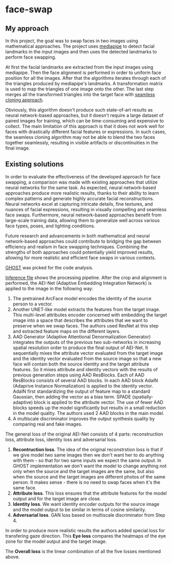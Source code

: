 face-swap
======

My approach
------

In this project, the goal was to swap faces in two images using mathematical approaches. The project uses [mediapipe](https://github.com/google/mediapipe) to detect facial landmarks in the input images and then uses the detected landmarks to perform face swapping.

At first the facial landmarks are extracted from the input images using mediapipe. Then the face alignment is performed in order to uniform face position for all the images. After that the algorithms iterates through each of the triangles produced by mediapipe's landmarks. A transformation matrix is used to map the triangles of one image onto the other. The last step merges all the transformed triangles into the target face with [seamless cloning approach](https://docs.opencv.org/3.4/df/da0/group__photo__clone.html).

Obviously, this algorithm doesn't produce such state-of-art results as neural network-based approaches, but it doesn't require a large dataset of paired images for training, which can be time-consuming and expensive to collect. The main limitation of this approach is that it does not work well for faces with drastically different facial features or expressions. In such cases, the seamless cloning algorithm may not be able to blend the two faces together seamlessly, resulting in visible artifacts or discontinuities in the final image.

Existing solutions
------

In order to evaluate the effectiveness of the developed approach for face swapping, a comparison was made with existing approaches that utilize neural networks for the same task. As expected, neural network-based approaches produce more realistic results, thanks to their ability to learn complex patterns and generate highly accurate facial reconstructions. Neural networks excel at capturing intricate details, fine textures, and nuances of facial expressions, resulting in visually compelling and seamless face swaps. Furthermore, neural network-based approaches benefit from large-scale training data, allowing them to generalize well across various face types, poses, and lighting conditions. 

Future research and advancements in both mathematical and neural network-based approaches could contribute to bridging the gap between efficiency and realism in face swapping techniques. Combining the strengths of both approaches could potentially yield improved results, allowing for more realistic and efficient face swaps in various contexts.

[GHOST](https://github.com/ai-forever/ghost) was picked for the code analysis. 

[Inference file](https://github.com/ai-forever/ghost/blob/main/inference.py) shows the processing pipeline. After the crop and alignment is performed, the AEI-Net (Adaptive Embedding Integration Network) is applied to the image in the following way:

1. The pretrained ArcFace model encodes the identity of the source person to a vector. 
2. Another UNET-like model extracts the features from the target image. This multi-level attributes encoder concerned with embedding the target image into a space that describes the attributes that we want to preserve when we swap faces. The authors used ResNet at this step and extracted feature maps on the different layers. 
3. AAD Generator (Adaptive Attentional Denormalization Generator) integrates the outputs of the previous two sub-networks in increasing spatial resolution order to produce the final output of AEI-Net. It sequentially mixes the attribute vector evaluated from the target image and the identity vector evaluated from the source image so that a new face will contain both the source identity and the target attribute features. So it mixes attribute and identity vectors with the results of previous generation steps using AAD ResBlocks. Each of AAD ResBlocks consists of several AAD blocks. In each AAD block AdaIN (Adaprive Instance Normalization) is applied to the identity vector. AdaIN first standardizing the output of feature map to a standard Gaussian, then adding the vector as a bias term. SPADE (spatially-adaptive) block is applied to the attribute vector. The use of fewer AAD blocks speeds up the model significantly but results in a small reduction in the model quality. The authors used 2 AAD blocks in the main model.
4. A multiscale discriminator improves the output synthesis quality by comparing real and fake images.

The general loss of the original AEI-Net consists of 4 parts: reconstruction loss, attribute loss, identity loss and adversarial loss. 

1. __Recontruction loss__.
The idea of the original reconstrstion loss is that if we give model two same images then we don't want her to do anything with them - so that for two same inputs we expect the same output. In GHOST implementation we don't want the model to change anything not only when the source and the target images are the same, but also when the source and the target images are different photos of the same person. It makes sense - there is no need to swap faces when it's the same face. 
2. __Attribute loss__. 
This loss ensures that the attribute features for the model output and for the target image are close. 
3. __Identity loss__. 
We want identity encoder outputs for the source image and the model output to be similar in terms of cosine similarity. 
4. __Adversarial loss__.
GAN loss based on multiscale discriminator from Step 4. 

In order to produce more realistic results the authors added special loss for transfering gaze direction. This __Eye loss__ compares the heatmaps of the eye zone for the model output and the target image. 

The __Overall loss__ is the linear combination of all the five losses mentioned above. 


